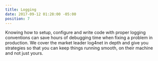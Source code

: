 ```yaml
---
title: Logging
date: 2017-09-12 01:28:00 -05:00
position: 7
---
```


Knowing how to setup, configure and write code with proper logging conventions can save hours of debugging time when fixing a problem in production. We cover the market leader log4net in depth and give you strategies so that you can keep things running smooth, on their machine and not just yours.